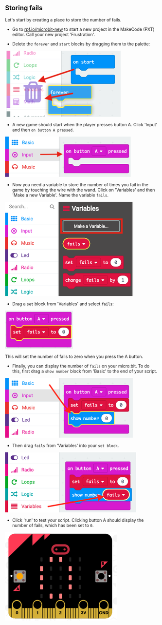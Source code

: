 ## Storing fails

Let's start by creating a place to store the number of fails.

+ Go to <a href="https://rpf.io/microbit-new" target="_blank">rpf.io/microbit-new</a> to start a new project in the MakeCode (PXT) editor. Call your new project 'Frustration'.

+ Delete the `forever` and `start` blocks by dragging them to the palette:

![skærmbillede](images/frustration-bin.png)

+ A new game should start when the player presses button A. Click 'Input' and then `on button A pressed`.

![skærmbillede](images/frustration-onPressA.png)

+ Now you need a variable to store the number of times you fail in the game by touching the wire with the wand. Click on 'Variables' and then 'Make a new Variable'. Name the variable `fails`.

![skærmbillede](images/frustration-variable.png)

+ Drag a `set` block from 'Variables' and select `fails`:

![screenshots](images/frustration-fails.png)

This will set the number of fails to zero when you press the A button.

+ Finally, you can display the number of `fails` on your micro:bit. To do this, first drag a `show number` block from 'Basic' to the end of your script.

![skærmbillede](images/frustration-show.png)

+ Then drag `fails` from 'Variables' into your `set block`.

![skærmbillede](images/frustration-show-fails.png)

+ Click 'run' to test your script. Clicking button A should display the number of fails, which has been set to `0`.

![skærmbillede](images/frustration-fails-test.png)